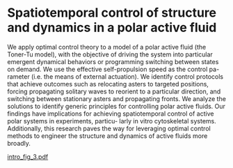 # Spatiotemporal control of structure and dynamics in a polar active fluid

We apply optimal control theory to a model of a polar active fluid (the Toner-Tu model), with
the objective of driving the system into particular emergent dynamical behaviors or programming
switching between states on demand. We use the effective self-propulsion speed as the control pa-
rameter (i.e. the means of external actuation). We identify control protocols that achieve outcomes
such as relocating asters to targeted positions, forcing propagating solitary waves to reorient to a
particular direction, and switching between stationary asters and propagating fronts. We analyze
the solutions to identify generic principles for controlling polar active fluids. Our findings have
implications for achieving spatiotemporal control of active polar systems in experiments, particu-
larly in vitro cytoskeletal systems. Additionally, this research paves the way for leveraging optimal
control methods to engineer the structure and dynamics of active fluids more broadly.


[intro_fig_3.pdf](https://github.com/user-attachments/files/16556553/intro_fig_3.pdf)
